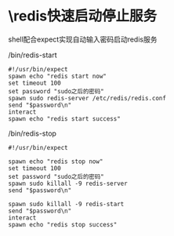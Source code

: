 # \redis快速启动停止服务

shell配合expect实现自动输入密码启动redis服务

/bin/redis-start

```Shell
#!/usr/bin/expect
spawn echo "redis start now"
set timeout 100
set password "sudo之后的密码"
spawn sudo redis-server /etc/redis/redis.conf
send "$password\n"
interact
spawn echo "redis start success"
```


/bin/redis-stop

```Shell
#!/usr/bin/expect

spawn echo "redis stop now"
set timeout 100
set password "sudo之后的密码"
spawn sudo killall -9 redis-server
send "$password\n"

spawn sudo killall -9 redis-start
send "$password\n"
interact
spawn echo "redis stop success"

```

